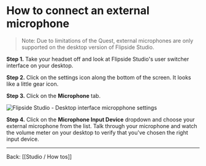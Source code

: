 # How to connect an external microphone

> Note: Due to limitations of the Quest, external microphones are only supported on the desktop version of Flipside Studio.

**Step 1.** Take your headset off and look at Flipside Studio's user switcher interface on your desktop.

**Step 2.** Click on the settings icon along the bottom of the screen. It looks like a little gear icon.

**Step 3.** Click on the **Microphone** tab.

![Flipside Studio - Desktop interface micropphone settings](https://www.flipsidexr.com/files/docs/2023.1/FS_desktop-interface_mic-settings.png)

**Step 4.** Click on the **Microphone Input Device** dropdown and choose your external microphone from the list. Talk through your microphone and watch the volume meter on your desktop to verify that you've chosen the right input device.

---

Back: [[Studio / How tos]]
